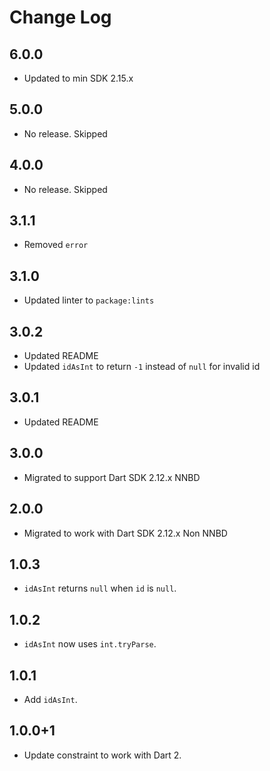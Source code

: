 # Change Log

## 6.0.0

* Updated to min SDK 2.15.x

## 5.0.0

* No release. Skipped

## 4.0.0

* No release. Skipped

## 3.1.1

* Removed `error`

## 3.1.0

* Updated linter to `package:lints`

## 3.0.2

* Updated README
* Updated `idAsInt` to return `-1` instead of `null` for invalid id

## 3.0.1

* Updated README

## 3.0.0

* Migrated to support Dart SDK 2.12.x NNBD

## 2.0.0

* Migrated to work with Dart SDK 2.12.x Non NNBD

## 1.0.3

* `idAsInt` returns `null` when `id` is `null`.

## 1.0.2

* `idAsInt` now uses `int.tryParse`.

## 1.0.1

* Add `idAsInt`.

## 1.0.0+1

* Update constraint to work with Dart 2.
